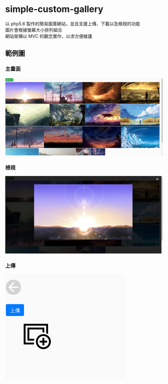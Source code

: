 # simple-custom-gallery
以 php5.6 製作的簡易圖庫網站，並且支援上傳、下載以及檢視的功能  
圖片會根據螢幕大小排列組合  
網站架構以 MVC 的觀念實作，以求方便維護

## 範例圖
### 主畫面
![image](https://raw.githubusercontent.com/hank40413/simple-custom-gallery/master/example/1.png)
### 檢視
![image](https://raw.githubusercontent.com/hank40413/simple-custom-gallery/master/example/2.png)
### 上傳
![image](https://raw.githubusercontent.com/hank40413/simple-custom-gallery/master/example/3.png)

